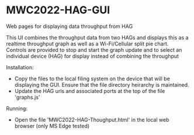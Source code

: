 # MWC2022-HAG-GUI
Web pages for displaying data throughput from HAG

This UI combines the throughput data from two HAGs and displays this as a realtime throughput graph as well as a Wi-Fi/Cellular split pie chart. Controls are provided to stop and start the graph update and to select an individual device (HAG) for display instead of combining the throughput

Installation:
- Copy the files to the local filing system on the device that will be displaying the GUI. Ensure that the file directory heirarchy is maintained.
- Update the HAG urls and associated ports at the top of the file 'graphs.js'

Running:
- Open the file 'MWC2022-HAG-Thoughput.html' in the local web browser (only MS Edge tested)
